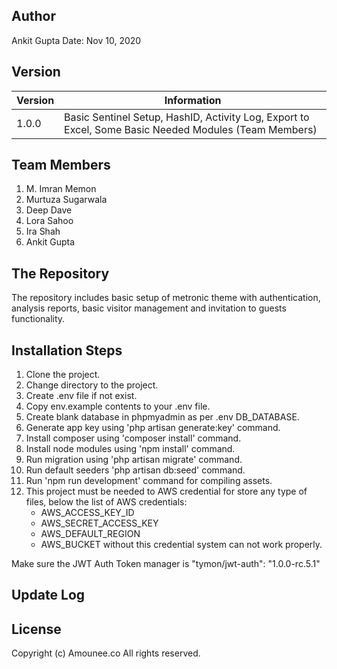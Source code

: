 ## Author
Ankit Gupta
Date: Nov 10, 2020

## Version

| Version | Information |
|  -----  |    -----    |
|  1.0.0  |  Basic Sentinel Setup, HashID, Activity Log, Export to Excel, Some Basic Needed Modules (Team Members)|

## Team Members

1. M. Imran Memon
2. Murtuza Sugarwala
3. Deep Dave
4. Lora Sahoo
5. Ira Shah
6. Ankit Gupta

## The Repository
The repository includes basic setup of metronic theme with authentication, analysis reports, basic visitor management and invitation to guests functionality.

## Installation Steps
1. Clone the project.
2. Change directory to the project.
3. Create .env file if not exist.
4. Copy env.example contents to your .env file.
5. Create blank database in phpmyadmin as per .env DB_DATABASE.
6. Generate app key using 'php artisan generate:key' command.
7. Install composer using 'composer install' command.
8. Install node modules using 'npm install' command.
9. Run migration using 'php artisan migrate' command.
10. Run default seeders 'php artisan db:seed' command.
11. Run 'npm run development' command for compiling assets. 
12. This project must be needed to AWS credential for store any type of files, below the list of AWS credentials:
	- AWS_ACCESS_KEY_ID
	- AWS_SECRET_ACCESS_KEY
	- AWS_DEFAULT_REGION
	- AWS_BUCKET
without this credential system can not work properly.

Make sure the JWT Auth Token manager is "tymon/jwt-auth": "1.0.0-rc.5.1"

## Update Log

## License
Copyright (c) Amounee.co All rights reserved.